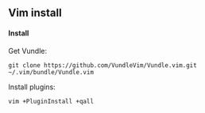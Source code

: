 ## Vim install
#### Install

Get Vundle:

```
git clone https://github.com/VundleVim/Vundle.vim.git ~/.vim/bundle/Vundle.vim
```

Install plugins:

```
vim +PluginInstall +qall
```
